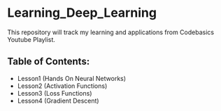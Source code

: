 # Learning_Deep_Learning
This repository will track my learning and applications from Codebasics  Youtube Playlist.

## Table of Contents:
- Lesson1 (Hands On Neural Networks)
- Lesson2 (Activation Functions)
- Lesson3 (Loss Functions)
- Lesson4 (Gradient Descent)